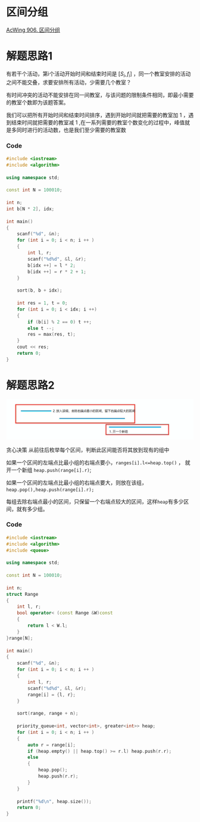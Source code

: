 # 区间分组
[AcWing 906. 区间分组](https://www.acwing.com/problem/content/description/908/)

# 解题思路1

有若干个活动，第i个活动开始时间和结束时间是 $[S_i,f_i]$ ，同一个教室安排的活动之间不能交叠，求要安排所有活动，少需要几个教室？

有时间冲突的活动不能安排在同一间教室，与该问题的限制条件相同，即最小需要的教室个数即为该题答案。

我们可以把所有开始时间和结束时间排序，遇到开始时间就把需要的教室加 $1$ ，遇到结束时间就把需要的教室减 $1$ ,在一系列需要的教室个数变化的过程中，峰值就是多同时进行的活动数，也是我们至少需要的教室数

### Code
```cpp
#include <iostream>
#include <algorithm>

using namespace std;

const int N = 100010;

int n;
int b[N * 2], idx;

int main()
{
    scanf("%d", &n);
    for (int i = 0; i < n; i ++ )
    {
        int l, r;
        scanf("%d%d", &l, &r);
        b[idx ++] = l * 2;
        b[idx ++] = r * 2 + 1;
    }

    sort(b, b + idx);

    int res = 1, t = 0;
    for (int i = 0; i < idx; i ++)
    {
        if (b[i] % 2 == 0) t ++;
        else t --;
        res = max(res, t);
    }
    cout << res;
    return 0;
}
```

# 解题思路2

![](media/16611602151698.png)

贪心决策
从前往后枚举每个区间，判断此区间能否将其放到现有的组中

如果一个区间的左端点比最小组的右端点要小，`ranges[i].l<=heap.top()` ， 就开一个新组 `heap.push(range[i].r)`;

如果一个区间的左端点比最小组的右端点要大，则放在该组，`heap.pop(),heap.push(range[i].r);`

每组去除右端点最小的区间，只保留一个右端点较大的区间，这样`heap`有多少区间，就有多少组。

### Code

```cpp
#include <iostream>
#include <algorithm>
#include <queue>

using namespace std;

const int N = 100010;

int n;
struct Range
{
    int l, r;
    bool operator< (const Range &W)const
    {
        return l < W.l;
    }
}range[N];

int main()
{
    scanf("%d", &n);
    for (int i = 0; i < n; i ++ )
    {
        int l, r;
        scanf("%d%d", &l, &r);
        range[i] = {l, r};
    }

    sort(range, range + n);

    priority_queue<int, vector<int>, greater<int>> heap;
    for (int i = 0; i < n; i ++ )
    {
        auto r = range[i];
        if (heap.empty() || heap.top() >= r.l) heap.push(r.r);
        else
        {
            heap.pop();
            heap.push(r.r);
        }
    }

    printf("%d\n", heap.size());
    return 0;
}
```
